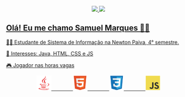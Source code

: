 <div>
  
  <p align="center">
  <a href="https://github.com/samuelmqi">
  <img height="165em" src="https://github-readme-stats.vercel.app/api?username=samuelmqi&show_icons=true&theme=dark&include_all_commits=true&count_private=true"/>
  <img height="165em" src="https://github-readme-stats.vercel.app/api/top-langs/?username=samuelmqi&layout=compact&langs_count=8&theme=dark"/>
    </p>



## Olá!  Eu me chamo Samuel Marques 👩‍💻
👨‍🎓  Estudante de Sistema de Informação na Newton Paiva, 4° semestre.

🌱  Interesses: Java, HTML, CSS e JS

🎮 Jogador nas horas vagas
    
  
<p align="center">
    <img height="40" src="https://raw.githubusercontent.com/devicons/devicon/master/icons/java/java-plain.svg">
    &nbsp;&nbsp;&nbsp;&nbsp;&nbsp;&nbsp;&nbsp;&nbsp;&nbsp;&nbsp;&nbsp;&nbsp;&nbsp;
     <img height="40" src="https://raw.githubusercontent.com/devicons/devicon/master/icons/html5/html5-original.svg">
    &nbsp;&nbsp;&nbsp;&nbsp;&nbsp;&nbsp;&nbsp;&nbsp;&nbsp;&nbsp;&nbsp;&nbsp;&nbsp;
     <img height="40" src="https://raw.githubusercontent.com/devicons/devicon/master/icons/css3/css3-original.svg">
    &nbsp;&nbsp;&nbsp;&nbsp;&nbsp;&nbsp;&nbsp;&nbsp;&nbsp;&nbsp;&nbsp;&nbsp;&nbsp;
    <img height="40" src="https://raw.githubusercontent.com/devicons/devicon/master/icons/javascript/javascript-original.svg">
   
</p>
